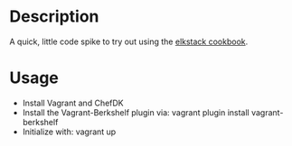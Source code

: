 Description
==============

A quick, little code spike to try out using the [elkstack cookbook](https://github.com/rackspace-cookbooks/elkstack).

Usage
=====
* Install Vagrant and ChefDK
* Install the Vagrant-Berkshelf plugin via:
     vagrant plugin install vagrant-berkshelf
* Initialize with:
     vagrant up
